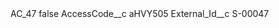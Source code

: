 <?xml version="1.0" encoding="UTF-8"?>
<CustomMetadata xmlns="http://soap.sforce.com/2006/04/metadata" xmlns:xsi="http://www.w3.org/2001/XMLSchema-instance" xmlns:xsd="http://www.w3.org/2001/XMLSchema">
    <label>AC_47</label>
    <protected>false</protected>
    <values>
        <field>AccessCode__c</field>
        <value xsi:type="xsd:string">aHVY505</value>
    </values>
    <values>
        <field>External_Id__c</field>
        <value xsi:type="xsd:string">S-00047</value>
    </values>
</CustomMetadata>

